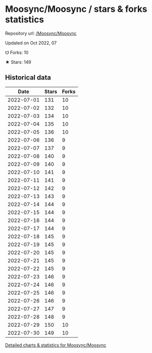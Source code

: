 # Moosync/Moosync / stars & forks statistics

Repository url: [/Moosync/Moosync](https://github.com/Moosync/Moosync)

Updated on Oct 2022, 07

☋ Forks: 10

★ Stars: 149

## Historical data
| Date | Stars | Forks |
|------|-------|-------|
| 2022-07-01 | 131 | 10 | 
| 2022-07-02 | 132 | 10 | 
| 2022-07-03 | 134 | 10 | 
| 2022-07-04 | 135 | 10 | 
| 2022-07-05 | 136 | 10 | 
| 2022-07-06 | 136 | 9 | 
| 2022-07-07 | 137 | 9 | 
| 2022-07-08 | 140 | 9 | 
| 2022-07-09 | 140 | 9 | 
| 2022-07-10 | 141 | 9 | 
| 2022-07-11 | 141 | 9 | 
| 2022-07-12 | 142 | 9 | 
| 2022-07-13 | 143 | 9 | 
| 2022-07-14 | 144 | 9 | 
| 2022-07-15 | 144 | 9 | 
| 2022-07-16 | 144 | 9 | 
| 2022-07-17 | 144 | 9 | 
| 2022-07-18 | 145 | 9 | 
| 2022-07-19 | 145 | 9 | 
| 2022-07-20 | 145 | 9 | 
| 2022-07-21 | 145 | 9 | 
| 2022-07-22 | 145 | 9 | 
| 2022-07-23 | 146 | 9 | 
| 2022-07-24 | 146 | 9 | 
| 2022-07-25 | 146 | 9 | 
| 2022-07-26 | 146 | 9 | 
| 2022-07-27 | 147 | 9 | 
| 2022-07-28 | 148 | 9 | 
| 2022-07-29 | 150 | 10 | 
| 2022-07-30 | 149 | 10 | 


[Detailed charts & statistics for Moosync/Moosync](https://reviewgithub.com/rep/Moosync/Moosync)
